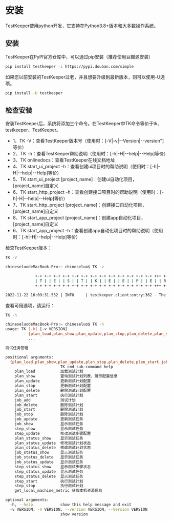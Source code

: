 # 安装

TestKeeper使用python开发，它支持在Python3.8+版本和大多数操作系统。

## 安装

TestKeeper在PyPI官方仓库中，可以通过pip安装（推荐使用豆瓣源安装）

~~~bash
pip install testkeeper -i https://pypi.douban.com/simple
~~~

如果您以前安装的TestKeeper过老，并且想要升级到最新版本，则可以使用-U选项。

~~~bash
pip install -U testkeeper
~~~

## 检查安装

安装TestKeeper后，系统将添加三个命令。在TestKeeper中TK命令等价于tk、testkeeper、TestKeeper。

- 1、TK -V：查看TestKeeper版本号（使用时：[-V|-v|--Version|--version"]等价）
- 2、TK -h：查看TestKeeper帮助说明（使用时：[-h|-H|--help|--Help]等价）
- 3、TK onlinedocs：查看TestKeeper在线文档地址
- 4、TK start_ui_project -h：查看创建ui项目时的帮助说明（使用时：[-h|-H|--help|--Help]等价）
- 5、TK start_ui_project [project_name]：创建ui自动化项目，[project_name]自定义
- 6、TK start_http_project -h：查看创建接口项目时的帮助说明（使用时：[-h|-H|--help|--Help]等价）
- 7、TK start_http_project [project_name]：创建接口自动化项目，[project_name]自定义
- 8、TK start_app_project [project_name]：创建app自动化项目，[project_name]自定义
- 6、TK start_app_project -h：查看创建app自动化项目时的帮助说明（使用时：[-h|-H|--help|--Help]等价）

检查TestKeeper版本：

~~~bash
TK -V
~~~
~~~bash
chineseluodeMacBook-Pro:~ chineseluo$ TK -v

             +-+ +-+ +-+ +-+ +-+ +-+ +-+ +-+ +-+ +-+ +-+ +-+ +-+ +++ +-+
             | T | | E | | S | | T | | K | | E | | E | | P | | E | | R |
             +-+ +-+ +-+ +-+ +-+ +-+ +-+ +-+ +-+ +-+ +-+ +-+ +-+ +++ +-+

2022-11-22 16:09:31.532 | INFO     | testkeeper.client:entry:362 - The testkeeper version is 0.1.0
~~~

查看可用选项，请运行：

~~~bash
TK -h
~~~

~~~bash
chineseluodeMacBook-Pro:~ chineseluo$ TK -h
usage: TK [-h] [-v VERSION]
          {plan_load,plan_show,plan_update,plan_stop,plan_delete,plan_start,job_add,job_delete,job_start,job_stop,job_update,job_show,step_show,step_update,plan_status_show,plan_status_update,plan_status_delete,job_status_show,job_status_delete,job_status_update,step_status_show,step_status_update,step_status_delete,step_start,step_stop,get_local_machine_metric}
          ...

测试任务管理

positional arguments:
  {plan_load,plan_show,plan_update,plan_stop,plan_delete,plan_start,job_add,job_delete,job_start,job_stop,job_update,job_show,step_show,step_update,plan_status_show,plan_status_update,plan_status_delete,job_status_show,job_status_delete,job_status_update,step_status_show,step_status_update,step_status_delete,step_start,step_stop,get_local_machine_metric}
                        TK cmd sub-command help
    plan_load           加载测试计划
    plan_show           查询测试计划列表，展示配置信息
    plan_update         更新测试计划配置
    plan_stop           更新测试计划配置
    plan_delete         删除测试计划配置
    plan_start          执行测试计划
    job_add             测试计划
    job_delete          删除测试计划
    job_start           删除测试计划
    job_stop            删除测试计划
    job_update          更新测试任务
    job_show            显示测试任务
    step_show           显示测试任务
    step_update         修改测试步骤配置
    plan_status_show    显示测试任务
    plan_status_update  修改测试计划状态
    plan_status_delete  修改测试计划状态
    job_status_show     显示测试任务
    job_status_delete   显示测试任务
    job_status_update   显示测试任务
    step_status_show    显示测试步骤状态
    step_status_update  显示测试任务
    step_status_delete  显示测试任务
    step_start          执行测试计划
    step_stop           执行测试计划
    get_local_machine_metric 获取本机资源信息

optional arguments:
  -h, --help            show this help message and exit
  -v VERSION, -V VERSION, --version VERSION, --Version VERSION
                        show version
~~~
